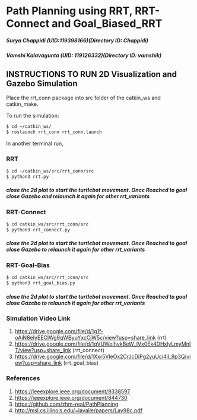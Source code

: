# Path Planning using RRT, RRT-Connect and Goal_Biased_RRT

##### Surya Chappidi (UID:119398166)(Directory ID: Chappidi)
##### Vamshi Kalavagunta (UID: 119126332)(Directory ID: vamshik)

## INSTRUCTIONS TO RUN 2D Visualization and Gazebo Simulation

Place the rrt_conn package into src folder of the catkin_ws and catkin_make.

To run the simulation:

```bash
$ cd ~/catkin_ws/
$ roslaunch rrt_conn rrt_conn.launch
```

In another terminal run,

### RRT
```bash
$ cd ~/catkin_ws/src/rrt_conn/src
$ python3 rrt.py
```
##### close the 2d plot to start the turtlebot movement. Once Reached to goal close Gazebo and relaunch it again for other rrt_variants

### RRT-Connect
```bash
$ cd catkin_ws/src/rrt_conn/src
$ python3 rrt_connect.py
```
##### close the 2d plot to start the turtlebot movement. Once Reached to goal close Gazebo to relaunch it again for other rrt_variants

### RRT-Goal-Bias
```bash
$ cd catkin_ws/src/rrt_conn/src
$ python3 rrt_goal_bias.py
```
##### close the 2d plot to start the turtlebot movement. Once Reached to goal close Gazebo to relaunch it again for other rrt_variants

### Simulation Video Link
1. https://drive.google.com/file/d/1g1f-oAiN8eIyEEClWg9qWByuYxcCjW5c/view?usp=share_link (rrt)
2. https://drive.google.com/file/d/1qVUWoIhvkBeW_lVx0Ek4DHxlyLmyMnIT/view?usp=share_link (rrt_connect)
3. https://drive.google.com/file/d/1Xxr5VleOx2CrJcDiPg2yuUci4lI_9p3Q/view?usp=share_link (rrt_goal_bias)

### References

1. https://ieeexplore.ieee.org/document/9338597
2. https://ieeexplore.ieee.org/document/844730
3. https://github.com/zhm-real/PathPlanning
4. http://msl.cs.illinois.edu/~lavalle/papers/Lav98c.pdf